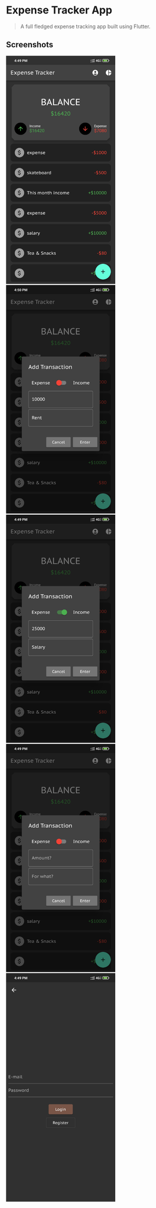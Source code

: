 # Expense Tracker App

> A full fledged expense tracking app built using Flutter.

## Screenshots

<img src="https://github.com/arbaazaj/expensetracker/raw/master/screenshots/_main.jpg?raw=true" alt="Main" width="300px" />
<img src="https://github.com/arbaazaj/expensetracker/raw/master/screenshots/add_expense.jpg?raw=true" alt="Add Expense" width="300px" />
<img src="https://github.com/arbaazaj/expensetracker/raw/master/screenshots/add_income.jpg?raw=true" alt="Add Income" width="300px" />
<img src="https://github.com/arbaazaj/expensetracker/raw/master/screenshots/add_transaction.jpg?raw=true" alt="Add Transaction" width="300px" />
<img src="https://github.com/arbaazaj/expensetracker/raw/master/screenshots/login.jpg?raw=true" alt="Login" width="300px" />